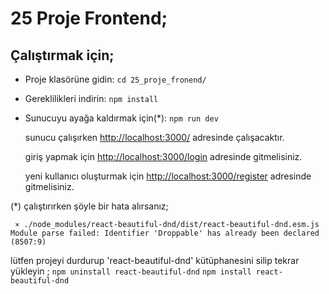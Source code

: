 # 25 Proje Frontend;

## Çalıştırmak için;

- Proje klasörüne gidin:
  `cd 25_proje_fronend/`
  
- Gereklilikleri indirin:
   `npm install`
  
- Sunucuyu ayağa kaldırmak için(*):
  `npm run dev`

  sunucu çalışırken [http://localhost:3000/](http://localhost:3000/) adresinde çalışacaktır.

  giriş yapmak için [http://localhost:3000/login](http://localhost:3000/login) adresinde gitmelisiniz.
  
  yeni kullanıcı oluşturmak için [http://localhost:3000/register](http://localhost:3000/register) adresinde gitmelisiniz.
  

(*) çalıştırırken şöyle bir hata alırsanız;

     ⨯ ./node_modules/react-beautiful-dnd/dist/react-beautiful-dnd.esm.js
    Module parse failed: Identifier 'Droppable' has already been declared (8507:9)

lütfen projeyi durdurup 'react-beautiful-dnd' kütüphanesini silip tekrar yükleyin ;
 `npm uninstall react-beautiful-dnd`
  `npm install react-beautiful-dnd`
